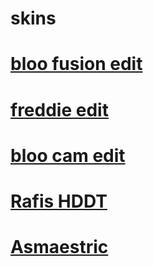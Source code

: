 # skins

# [bloo fusion edit]()

# [freddie edit](https://drive.google.com/file/d/1rbaTDc0RBsrvqVTyxHX5rgxbHl8h73gT/view?usp=sharing)

# [bloo cam edit](https://drive.google.com/file/d/1K7Lo4HiUE4HW-hKIaKN6sR1kiaLG8awp/view?usp=sharing)

# [Rafis HDDT]()

# [Asmaestric]()


